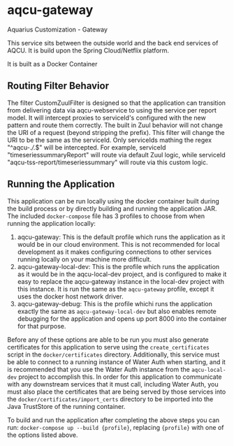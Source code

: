 # aqcu-gateway
Aquarius Customization - Gateway

This service sits between the outside world and the back end services of AQCU. It is build upon the Spring Cloud/Netflix platform.

It is built as a Docker Container

## Routing Filter Behavior
The filter CustomZuulFilter is designed so that the application can transition from delivering data via aqcu-webservice to using the service per report model. It will intercept proxies to serviceId's configured with the new pattern and route them correctly. The built in Zuul behavior will not change the URI of a request (beyond stripping the prefix). This filter will change the URI to be the same as the serviceId. Only serviceIds mathing the regex "^aqcu-.*/.*$" will be intercepted. For example, serviceId "timeseriessummaryReport" will route via default Zuul logic, while serviceId "aqcu-tss-report/timeseriessummary" will route via this custom logic.

## Running the Application

This application can be run locally using the docker container built during the build process or by directly building and running the application JAR. The included `docker-compose` file has 3 profiles to choose from when running the application locally:

1. aqcu-gateway: This is the default profile which runs the application as it would be in our cloud environment. This is not recommended for local development as it makes configuring connections to other services running locally on your machine more difficult.
2. aqcu-gateway-local-dev: This is the profile which runs the application as it would be in the aqcu-local-dev project, and is configured to make it easy to replace the aqcu-gateway instance in the local-dev project with this instance. It is run the same as the `aqcu-gateway` profile, except it uses the docker host network driver.
3. aqcu-gateway-debug: This is the profile whichi runs the application exactly the same as `aqcu-gateway-local-dev` but also enables remote debugging for the application and opens up port 8000 into the container for that purpose.

Before any of these options are able to be run you must also generate certificates for this application to serve using the `create_certificates` script in the `docker/certificates` directory. Additionally, this service must be able to connect to a running instance of Water Auth when starting, and it is recommended that you use the Water Auth instance from the `aqcu-local-dev` project to accomplish this. In order for this application to communicate with any downstream services that it must call, including Water Auth, you must also place the certificates that are being served by those services into the `docker/certificates/import_certs` directory to be imported into the Java TrustStore of the running container.

To build and run the application after completing the above steps you can run: `docker-compose up --build {profile}`, replacing `{profile}` with one of the options listed above.